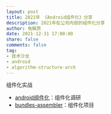 ```yaml
---
layout: post
title: 2021年 《Android组件化》分享
description: 2021年在公司内部的组件化分享
author: 电解质
date: 2021-12-31 17:00:00
share: false
comments: false
tag: 
- 技术沙龙
- android
- algorithm-structure-arch
---
```


组件化实战

- [android组件化]({{site.baseurl}}/asset/shared/android组件化.key)：组件化调研
- [bundles-assembler](https://github.com/electrolyteJ/bundles-assembler)：组件化项目